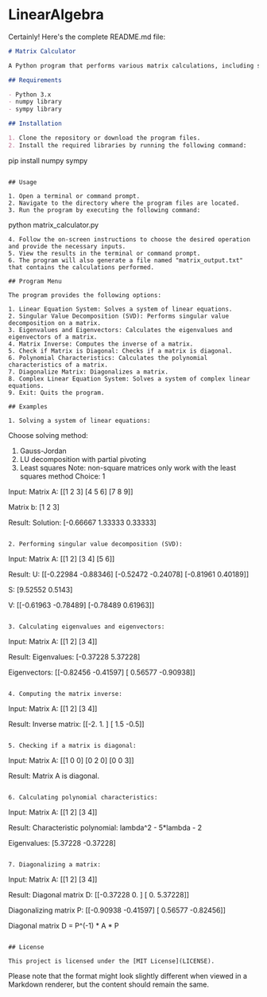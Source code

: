 # LinearAlgebra

Certainly! Here's the complete README.md file:

```markdown
# Matrix Calculator

A Python program that performs various matrix calculations, including solving linear equation systems, singular value decomposition, eigenvalues and eigenvectors, matrix inverses, checking if a matrix is diagonal, polynomial characteristics, and diagonalizing matrices.

## Requirements

- Python 3.x
- numpy library
- sympy library

## Installation

1. Clone the repository or download the program files.
2. Install the required libraries by running the following command:
   ```
   pip install numpy sympy
   ```

## Usage

1. Open a terminal or command prompt.
2. Navigate to the directory where the program files are located.
3. Run the program by executing the following command:
   ```
   python matrix_calculator.py
   ```
4. Follow the on-screen instructions to choose the desired operation and provide the necessary inputs.
5. View the results in the terminal or command prompt.
6. The program will also generate a file named "matrix_output.txt" that contains the calculations performed.

## Program Menu

The program provides the following options:

1. Linear Equation System: Solves a system of linear equations.
2. Singular Value Decomposition (SVD): Performs singular value decomposition on a matrix.
3. Eigenvalues and Eigenvectors: Calculates the eigenvalues and eigenvectors of a matrix.
4. Matrix Inverse: Computes the inverse of a matrix.
5. Check if Matrix is Diagonal: Checks if a matrix is diagonal.
6. Polynomial Characteristics: Calculates the polynomial characteristics of a matrix.
7. Diagonalize Matrix: Diagonalizes a matrix.
8. Complex Linear Equation System: Solves a system of complex linear equations.
9. Exit: Quits the program.

## Examples

1. Solving a system of linear equations:

   ```
   Choose solving method:
   1. Gauss-Jordan
   2. LU decomposition with partial pivoting
   3. Least squares
   Note: non-square matrices only work with the least squares method
   Choice: 1

   Input:
   Matrix A:
   [[1 2 3]
    [4 5 6]
    [7 8 9]]

   Matrix b: [1 2 3]

   Result:
   Solution: [-0.66667  1.33333  0.33333]
   ```

2. Performing singular value decomposition (SVD):

   ```
   Input:
   Matrix A:
   [[1 2]
    [3 4]
    [5 6]]

   Result:
   U:
   [[-0.22984 -0.88346]
    [-0.52472 -0.24078]
    [-0.81961  0.40189]]

   S:
   [9.52552  0.5143]

   V:
   [[-0.61963 -0.78489]
    [-0.78489  0.61963]]
   ```

3. Calculating eigenvalues and eigenvectors:

   ```
   Input:
   Matrix A:
   [[1 2]
    [3 4]]

   Result:
   Eigenvalues: [-0.37228  5.37228]

   Eigenvectors:
   [[-0.82456 -0.41597]
    [ 0.56577 -0.90938]]
   ```

4. Computing the matrix inverse:

   ```
   Input:
   Matrix A:
   [[1 2]
    [3 4]]

   Result:
   Inverse matrix:
   [[-2.   1. ]
    [ 1.5 -0.5]]
  

 ```

5. Checking if a matrix is diagonal:

   ```
   Input:
   Matrix A:
   [[1 0 0]
    [0 2 0]
    [0 0 3]]

   Result:
   Matrix A is diagonal.
   ```

6. Calculating polynomial characteristics:

   ```
   Input:
   Matrix A:
   [[1 2]
    [3 4]]

   Result:
   Characteristic polynomial: lambda^2 - 5*lambda - 2

   Eigenvalues: [5.37228 -0.37228]
   ```

7. Diagonalizing a matrix:

   ```
   Input:
   Matrix A:
   [[1 2]
    [3 4]]

   Result:
   Diagonal matrix D:
   [[-0.37228  0.     ]
    [ 0.       5.37228]]

   Diagonalizing matrix P:
   [[-0.90938 -0.41597]
    [ 0.56577 -0.82456]]

   Diagonal matrix D = P^(-1) * A * P
   ```

## License

This project is licensed under the [MIT License](LICENSE).
```

Please note that the format might look slightly different when viewed in a Markdown renderer, but the content should remain the same.
